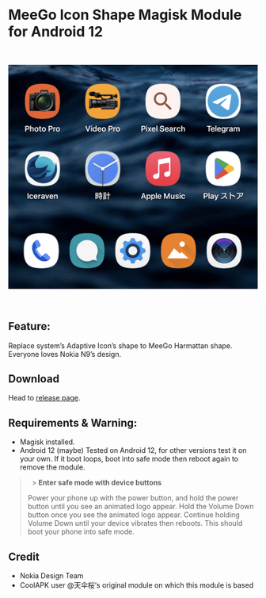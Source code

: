 &nbsp;

# MeeGo Icon Shape Magisk Module for Android 12

&nbsp;

![Screenshot after installed this module.](screenshot_1.png)

&nbsp;

## Feature:

Replace system’s Adaptive Icon’s shape to MeeGo Harmattan shape. Everyone loves Nokia N9’s design.

## Download

Head to [release page](https://github.com/yeyebbc/MeeGo-Adaptive-Icon-Shape-Magisk-Module/releases).

## Requirements & Warning:

- Magisk installed.
- Android 12 (maybe)
  Tested on Android 12, for other versions test it on your own. If it boot loops, boot into safe mode then reboot again to remove the module.

> &nbsp; > **Enter safe mode with device buttons**
>
> Power your phone up with the power button, and hold the power button until you see an animated logo appear.
> Hold the Volume Down button once you see the animated logo appear.
> Continue holding Volume Down until your device vibrates then reboots.
> This should boot your phone into safe mode.
> &nbsp;

## Credit

- Nokia Design Team
- CoolAPK user @天伞桜’s original module on which this module is based
